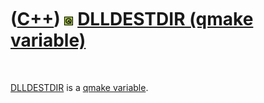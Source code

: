 



 

 

 

 

 

([C++](Cpp.htm)) ![Qt](PicQt.png) [DLLDESTDIR (qmake variable)](CppQmakeDlldestdir.htm)
=======================================================================================

 

[DLLDESTDIR](CppQmakeDlldestdir.htm) is a [qmake
variable](CppQmakeVariable.htm).

 

 

 

 

 





 




